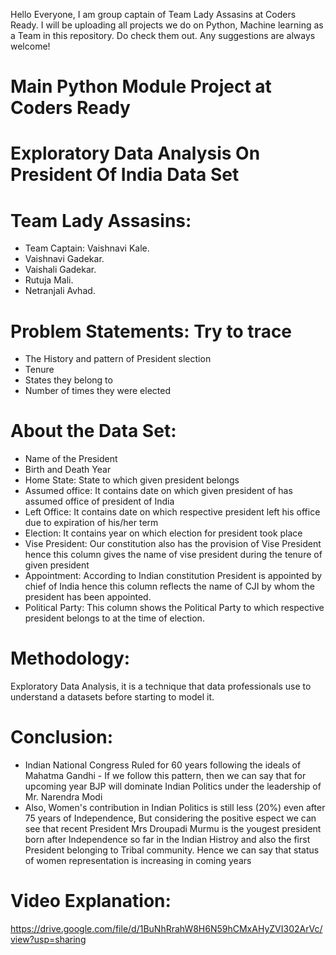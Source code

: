 Hello Everyone, I am group captain of Team Lady Assasins at Coders Ready. I will be uploading all projects we do on Python, Machine learning as a Team in this repository.  Do check them out. Any suggestions are always welcome!
# Main Python Module Project at Coders Ready

# Exploratory Data Analysis On President Of India Data Set
# Team Lady Assasins:
- Team Captain: Vaishnavi Kale.
- Vaishnavi Gadekar.
- Vaishali Gadekar.
- Rutuja Mali.
- Netranjali Avhad.

# Problem Statements: Try to trace
- The History and pattern of President slection
- Tenure
- States they belong to
- Number of times they were elected

# About the Data Set:
- Name of the President
- Birth and Death Year
- Home State: State to which given president belongs
- Assumed office: It contains date on which given president of has assumed office of president of India
- Left Office: It contains date on which respective president left his office due to expiration of his/her term
- Election: It contains year on which election for president took place
- Vise President: Our constitution also has the provision of Vise President hence this column gives the name of vise president during the tenure of given president
- Appointment: According to Indian constitution President is appointed by chief of India hence this column reflects the name of CJI by whom the president has been appointed.
- Political Party: This column shows the Political Party to which respective president belongs to at the time of election.

# Methodology:
Exploratory Data Analysis, it is a technique that data professionals use to understand a datasets before starting to model it.

# Conclusion:
- Indian National Congress Ruled for 60 years following the ideals of Mahatma Gandhi - If we follow this pattern, then we can say that for upcoming year BJP will dominate Indian Politics under the leadership of Mr. Narendra Modi
- Also, Women's contribution in Indian Politics is still less (20%) even after 75 years of Independence, But considering the positive espect we can see that recent President Mrs Droupadi Murmu is the yougest president born after Independence so far in the Indian Histroy and also the first President belonging to Tribal community. Hence we can say that status of women representation is increasing in coming years

# Video Explanation:
https://drive.google.com/file/d/1BuNhRrahW8H6N59hCMxAHyZVI302ArVc/view?usp=sharing


